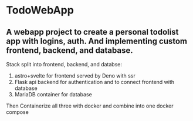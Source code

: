 # TodoWebApp

## A webapp project to create a personal todolist app with logins, auth. And implementing custom frontend, backend, and database.

Stack split into frontend, backend, and databse: 
1. astro+svelte for frontend served by Deno with ssr
2. Flask api backend for authentication and to connect frontend with database
3. MariaDB container for database

Then Containerize all three with docker and combine into one docker compose
